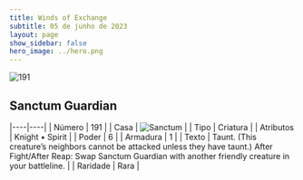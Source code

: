 ```yaml
---
title: Winds of Exchange
subtitle: 05 de junho de 2023
layout: page
show_sidebar: false
hero_image: ../hero.png
---
```


![191](https://mastervault-storage-prod.s3.amazonaws.com/media/card_front/en/600_191_6862d9ed1c3f_en.png)


## Sanctum Guardian

|----|----|
| Número | 191 |
| Casa | ![Sanctum](https://archonarcana.com/images/thumb/c/c7/Sanctum.png/22px-Sanctum.png "Santuário") |
| Tipo | Criatura |
| Atributos | Knight • Spirit |
| Poder | 6 |
| Armadura | 1 |
| Texto | Taunt. (This creature’s neighbors cannot be attacked unless they have taunt.) After Fight/After Reap: Swap Sanctum Guardian with another friendly creature in your battleline.  |
| Raridade | Rara |

